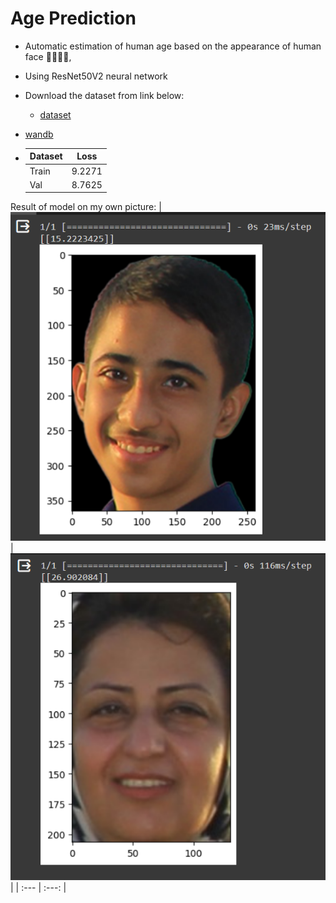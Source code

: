 # Age Prediction
- Automatic estimation of human age based on the appearance of human face 👶🏻👵🏻,
- Using ResNet50V2 neural network

- Download the  dataset from link below:
  - [dataset](https://www.kaggle.com/jangedoo/utkface-new)

- [wandb](https://wandb.ai/mohamad-nematizadehhh/Age_Prediction)

- | Dataset |  Loss	     | 
    | :---   |   :---:   | 
    |Train   |  9.2271   | 
    |Val     |  8.7625   |
  
Result of model on my own picture:
| ![output](https://github.com/MohamadNematizadeh/Age-Prediction/blob/main/imag%20data/2023-11-04.png?raw=true) |  ![output](https://github.com/MohamadNematizadeh/Age-Prediction/blob/main/imag%20data/2023-11-04%20(1).png?raw=true)    | 
    | :---   |   :---:   | 



